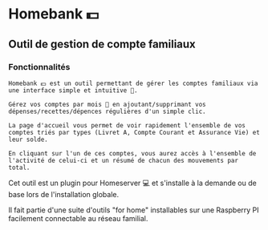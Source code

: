 # Homebank 💵

## Outil de gestion de compte familiaux

### Fonctionnalités

    Homebank 💵 est un outil permettant de gérer les comptes familiaux via une interface simple et intuitive 🚀.

    Gérez vos comptes par mois 📆 en ajoutant/supprimant vos dépenses/recettes/dépences régulières d'un simple clic.

    La page d'accueil vous permet de voir rapidement l'ensemble de vos comptes triés par types (Livret A, Compte Courant et Assurance Vie) et leur solde.

    En cliquant sur l'un de ces comptes, vous aurez accès à l'ensemble de l'activité de celui-ci et un résumé de chacun des mouvements par total.

Cet outil est un plugin pour Homeserver 💻 et s'installe à la demande ou de base lors de l'installation globale.

Il fait partie d'une suite d'outils "for home" installables sur une Raspberry PI facilement connectable au réseau familial.